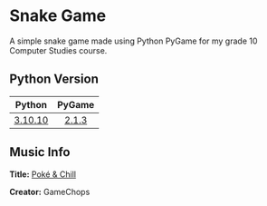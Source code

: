 # Snake Game
A simple snake game made using Python PyGame for my grade 10 Computer Studies course.

## Python Version
| **Python** | **PyGame** |
| - | - |
| [<div align="center">3.10.10</div>](https://www.python.org/downloads/release/python-31010/) | [<div align="center">2.1.3</div>](https://github.com/pygame/pygame/releases/tag/2.1.3) |
## Music Info
**Title:** [Poké & Chill](https://www.youtube.com/watch?v=2DVpys50LVE)

**Creator:** GameChops
